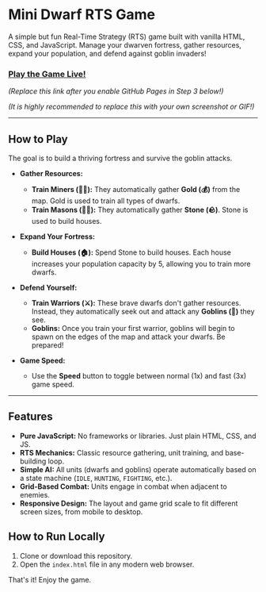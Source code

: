 # Mini Dwarf RTS Game

A simple but fun Real-Time Strategy (RTS) game built with vanilla HTML, CSS, and JavaScript. Manage your dwarven fortress, gather resources, expand your population, and defend against goblin invaders!

### [Play the Game Live!](https://your-username.github.io/your-repo-name/)
*(Replace this link after you enable GitHub Pages in Step 3 below!)*


*(It is highly recommended to replace this with your own screenshot or GIF!)*

---

## How to Play

The goal is to build a thriving fortress and survive the goblin attacks.

-   **Gather Resources:**
    -   **Train Miners (🧑‍⛏️):** They automatically gather **Gold (💰)** from the map. Gold is used to train all types of dwarfs.
    -   **Train Masons (🧑‍🧱):** They automatically gather **Stone (🪨)**. Stone is used to build houses.

-   **Expand Your Fortress:**
    -   **Build Houses (🏠):** Spend Stone to build houses. Each house increases your population capacity by 5, allowing you to train more dwarfs.

-   **Defend Yourself:**
    -   **Train Warriors (⚔️):** These brave dwarfs don't gather resources. Instead, they automatically seek out and attack any **Goblins (👹)** they see.
    -   **Goblins:** Once you train your first warrior, goblins will begin to spawn on the edges of the map and attack your dwarfs. Be prepared!

-   **Game Speed:**
    -   Use the **Speed** button to toggle between normal (1x) and fast (3x) game speed.

---

## Features

-   **Pure JavaScript:** No frameworks or libraries. Just plain HTML, CSS, and JS.
-   **RTS Mechanics:** Classic resource gathering, unit training, and base-building loop.
-   **Simple AI:** All units (dwarfs and goblins) operate automatically based on a state machine (`IDLE`, `HUNTING`, `FIGHTING`, etc.).
-   **Grid-Based Combat:** Units engage in combat when adjacent to enemies.
-   **Responsive Design:** The layout and game grid scale to fit different screen sizes, from mobile to desktop.

## How to Run Locally

1.  Clone or download this repository.
2.  Open the `index.html` file in any modern web browser.

That's it! Enjoy the game.